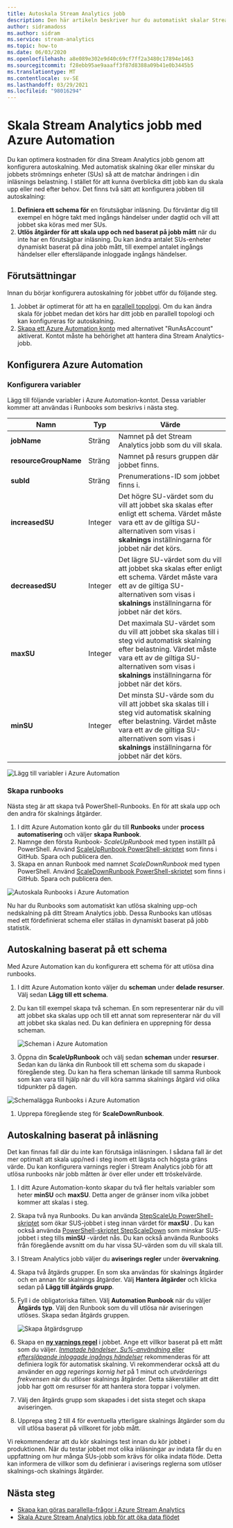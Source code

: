 ```yaml
---
title: Autoskala Stream Analytics jobb
description: Den här artikeln beskriver hur du automatiskt skalar Stream Analytics jobb baserat på ett fördefinierat schema eller värden för jobb mått
author: sidramadoss
ms.author: sidram
ms.service: stream-analytics
ms.topic: how-to
ms.date: 06/03/2020
ms.openlocfilehash: a8e089e302e9d40c69cf7ff2a3480c17894e1463
ms.sourcegitcommit: f28ebb95ae9aaaff3f87d8388a09b41e0b3445b5
ms.translationtype: MT
ms.contentlocale: sv-SE
ms.lasthandoff: 03/29/2021
ms.locfileid: "98016294"
---
```

# <a name="autoscale-stream-analytics-jobs-using-azure-automation"></a>Skala Stream Analytics jobb med Azure Automation

Du kan optimera kostnaden för dina Stream Analytics jobb genom att konfigurera autoskalning. Med automatisk skalning ökar eller minskar du jobbets strömnings enheter (SUs) så att de matchar ändringen i din inläsnings belastning. I stället för att kunna överblicka ditt jobb kan du skala upp eller ned efter behov. Det finns två sätt att konfigurera jobben till autoskalning:
1. **Definiera ett schema för** en förutsägbar inläsning. Du förväntar dig till exempel en högre takt med ingångs händelser under dagtid och vill att jobbet ska köras med mer SUs.
2. **Utlös åtgärder för att skala upp och ned baserat på jobb mått** när du inte har en förutsägbar inläsning. Du kan ändra antalet SUs-enheter dynamiskt baserat på dina jobb mått, till exempel antalet ingångs händelser eller eftersläpande inloggade ingångs händelser.

## <a name="prerequisites"></a>Förutsättningar
Innan du börjar konfigurera autoskalning för jobbet utför du följande steg.
1. Jobbet är optimerat för att ha en [parallell topologi](./stream-analytics-parallelization.md). Om du kan ändra skala för jobbet medan det körs har ditt jobb en parallell topologi och kan konfigureras för autoskalning.
2. [Skapa ett Azure Automation konto](../automation/automation-create-standalone-account.md) med alternativet "RunAsAccount" aktiverat. Kontot måste ha behörighet att hantera dina Stream Analytics-jobb.

## <a name="set-up-azure-automation"></a>Konfigurera Azure Automation
### <a name="configure-variables"></a>Konfigurera variabler
Lägg till följande variabler i Azure Automation-kontot. Dessa variabler kommer att användas i Runbooks som beskrivs i nästa steg.

| Namn | Typ | Värde |
| --- | --- | --- |
| **jobName** | Sträng | Namnet på det Stream Analytics jobb som du vill skala. |
| **resourceGroupName** | Sträng | Namnet på resurs gruppen där jobbet finns. |
| **subId** | Sträng | Prenumerations-ID som jobbet finns i. |
| **increasedSU** | Integer | Det högre SU-värdet som du vill att jobbet ska skalas efter enligt ett schema. Värdet måste vara ett av de giltiga SU-alternativen som visas i **skalnings** inställningarna för jobbet när det körs. |
| **decreasedSU** | Integer | Det lägre SU-värdet som du vill att jobbet ska skalas efter enligt ett schema. Värdet måste vara ett av de giltiga SU-alternativen som visas i **skalnings** inställningarna för jobbet när det körs. |
| **maxSU** | Integer | Det maximala SU-värdet som du vill att jobbet ska skalas till i steg vid automatisk skalning efter belastning. Värdet måste vara ett av de giltiga SU-alternativen som visas i **skalnings** inställningarna för jobbet när det körs. |
| **minSU** | Integer | Det minsta SU-värde som du vill att jobbet ska skalas till i steg vid automatisk skalning efter belastning. Värdet måste vara ett av de giltiga SU-alternativen som visas i **skalnings** inställningarna för jobbet när det körs. |

![Lägg till variabler i Azure Automation](./media/autoscale/variables.png)

### <a name="create-runbooks"></a>Skapa runbooks
Nästa steg är att skapa två PowerShell-Runbooks. En för att skala upp och den andra för skalnings åtgärder.
1. I ditt Azure Automation konto går du till **Runbooks** under **process automatisering**  och väljer **skapa Runbook**.
2. Namnge den första Runbook- *ScaleUpRunbook* med typen inställt på PowerShell. Använd [ScaleUpRunbook PowerShell-skriptet](https://github.com/Azure/azure-stream-analytics/blob/master/Autoscale/ScaleUpRunbook.ps1) som finns i GitHub. Spara och publicera den.
3. Skapa en annan Runbook med namnet *ScaleDownRunbook* med typen PowerShell. Använd [ScaleDownRunbook PowerShell-skriptet](https://github.com/Azure/azure-stream-analytics/blob/master/Autoscale/ScaleDownRunbook.ps1) som finns i GitHub. Spara och publicera den.

![Autoskala Runbooks i Azure Automation](./media/autoscale/runbooks.png)

Nu har du Runbooks som automatiskt kan utlösa skalning upp-och nedskalning på ditt Stream Analytics jobb. Dessa Runbooks kan utlösas med ett fördefinierat schema eller ställas in dynamiskt baserat på jobb statistik.

## <a name="autoscale-based-on-a-schedule"></a>Autoskalning baserat på ett schema
Med Azure Automation kan du konfigurera ett schema för att utlösa dina runbooks.
1. I ditt Azure Automation konto väljer du **scheman** under **delade resurser**. Välj sedan **Lägg till ett schema**.
2. Du kan till exempel skapa två scheman. En som representerar när du vill att jobbet ska skalas upp och till ett annat som representerar när du vill att jobbet ska skalas ned. Du kan definiera en upprepning för dessa scheman.

   ![Scheman i Azure Automation](./media/autoscale/schedules.png)

3. Öppna din **ScaleUpRunbook** och välj sedan **scheman** under **resurser**. Sedan kan du länka din Runbook till ett schema som du skapade i föregående steg. Du kan ha flera scheman länkade till samma Runbook som kan vara till hjälp när du vill köra samma skalnings åtgärd vid olika tidpunkter på dagen.

![Schemalägga Runbooks i Azure Automation](./media/autoscale/schedulerunbook.png)

1. Upprepa föregående steg för **ScaleDownRunbook**.

## <a name="autoscale-based-on-load"></a>Autoskalning baserat på inläsning
Det kan finnas fall där du inte kan förutsäga inläsningen. I sådana fall är det mer optimalt att skala upp/ned i steg inom ett lägsta och högsta gräns värde. Du kan konfigurera varnings regler i Stream Analytics jobb för att utlösa runbooks när jobb måtten är över eller under ett tröskelvärde.
1. I ditt Azure Automation-konto skapar du två fler heltals variabler som heter **minSU** och **maxSU**. Detta anger de gränser inom vilka jobbet kommer att skalas i steg.
2. Skapa två nya Runbooks. Du kan använda [StepScaleUp PowerShell-skriptet](https://github.com/Azure/azure-stream-analytics/blob/master/Autoscale/StepScaleUp.ps1) som ökar SUS-jobbet i steg innan värdet för **maxSU** . Du kan också använda [PowerShell-skriptet StepScaleDown](https://github.com/Azure/azure-stream-analytics/blob/master/Autoscale/StepScaleDown.ps1) som minskar SUS-jobbet i steg tills **minSU** -värdet nås. Du kan också använda Runbooks från föregående avsnitt om du har vissa SU-värden som du vill skala till.
3. I Stream Analytics jobb väljer du **aviserings regler** under **övervakning**. 
4. Skapa två åtgärds grupper. En som ska användas för skalnings åtgärder och en annan för skalnings åtgärder. Välj **Hantera åtgärder** och klicka sedan på **Lägg till åtgärds grupp**. 
5. Fyll i de obligatoriska fälten. Välj **Automation Runbook** när du väljer **Åtgärds typ**. Välj den Runbook som du vill utlösa när aviseringen utlöses. Skapa sedan åtgärds gruppen.

   ![Skapa åtgärdsgrupp](./media/autoscale/create-actiongroup.png)
6. Skapa en [**ny varnings regel**](./stream-analytics-set-up-alerts.md#set-up-alerts-in-the-azure-portal) i jobbet. Ange ett villkor baserat på ett mått som du väljer. [ *Inmatade händelser*, *Su%-användning* eller *eftersläpande inloggade ingångs händelser*](./stream-analytics-monitoring.md#metrics-available-for-stream-analytics) rekommenderas för att definiera logik för automatisk skalning. Vi rekommenderar också att du använder en *agg regerings kornig het* på 1 minut och *utvärderings frekvensen* när du utlöser skalnings åtgärder. Detta säkerställer att ditt jobb har gott om resurser för att hantera stora toppar i volymen.
7. Välj den åtgärds grupp som skapades i det sista steget och skapa aviseringen.
8. Upprepa steg 2 till 4 för eventuella ytterligare skalnings åtgärder som du vill utlösa baserat på villkoret för jobb mått.

Vi rekommenderar att du kör skalnings test innan du kör jobbet i produktionen. När du testar jobbet mot olika inläsningar av indata får du en uppfattning om hur många SUs-jobb som krävs för olika indata flöde. Detta kan informera de villkor som du definierar i aviserings reglerna som utlöser skalnings-och skalnings åtgärder. 

## <a name="next-steps"></a>Nästa steg
* [Skapa kan göras parallella-frågor i Azure Stream Analytics](stream-analytics-parallelization.md)
* [Skala Azure Stream Analytics jobb för att öka data flödet](stream-analytics-scale-jobs.md)